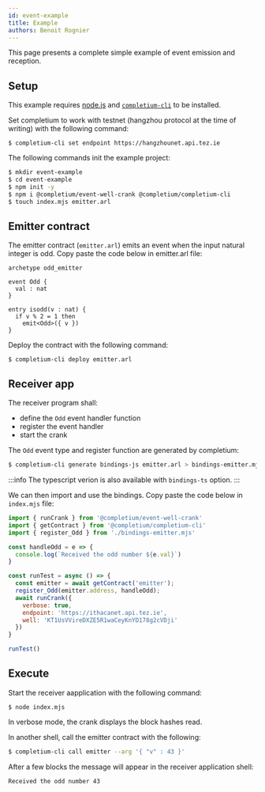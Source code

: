 ```yaml
---
id: event-example
title: Example
authors: Benoit Rognier
---
```


This page presents a complete simple example of event emission and reception.

## Setup

This example requires [node.js](https://nodejs.org/en/) and [`completium-cli`](https://completium.com/docs/cli) to be installed.

Set completium to work with testnet (hangzhou protocol at the time of writing) with the following command:
```
$ completium-cli set endpoint https://hangzhounet.api.tez.ie
```

The following commands init the example project:
```bash
$ mkdir event-example
$ cd event-example
$ npm init -y
$ npm i @completium/event-well-crank @completium/completium-cli
$ touch index.mjs emitter.arl
```

## Emitter contract

The emitter contract (`emitter.arl`) emits an event when the input natural integer is odd. Copy paste the code below in emitter.arl file:

```archetype
archetype odd_emitter

event Odd {
  val : nat
}

entry isodd(v : nat) {
  if v % 2 = 1 then
    emit<Odd>({ v })
}
```

Deploy the contract with the following command:
```
$ completium-cli deploy emitter.arl
```

## Receiver app

The receiver program shall:
* define the `Odd` event handler function
* register the event handler
* start the crank

The `Odd` event type and register function are generated by completium:
```bash
$ completium-cli generate bindings-js emitter.arl > bindings-emitter.mjs
```

:::info
The typescript verion is also available with `bindings-ts` option.
:::

We can then import and use the bindings. Copy paste the code below in `index.mjs` file:

```javascript
import { runCrank } from '@completium/event-well-crank'
import { getContract } from '@completium/completium-cli'
import { register_Odd } from './bindings-emitter.mjs'

const handleOdd = e => {
  console.log(`Received the odd number ${e.val}`)
}

const runTest = async () => {
  const emitter = await getContract('emitter');
  register_Odd(emitter.address, handleOdd);
  await runCrank({
    verbose: true,
    endpoint: 'https://ithacanet.api.tez.ie',
    well: 'KT1UsVVireDXZE5R1waCeyKnYD178g2cVDji'
  })
}

runTest()
```

## Execute

Start the receiver aapplication with the following command:
```
$ node index.mjs
```

In verbose mode, the crank displays the block hashes read.

In another shell, call the emitter contract with the following:
```bash
$ completium-cli call emitter --arg '{ "v" : 43 }'
```

After a few blocks the message will appear in the receiver application shell:
```
Received the odd number 43
```